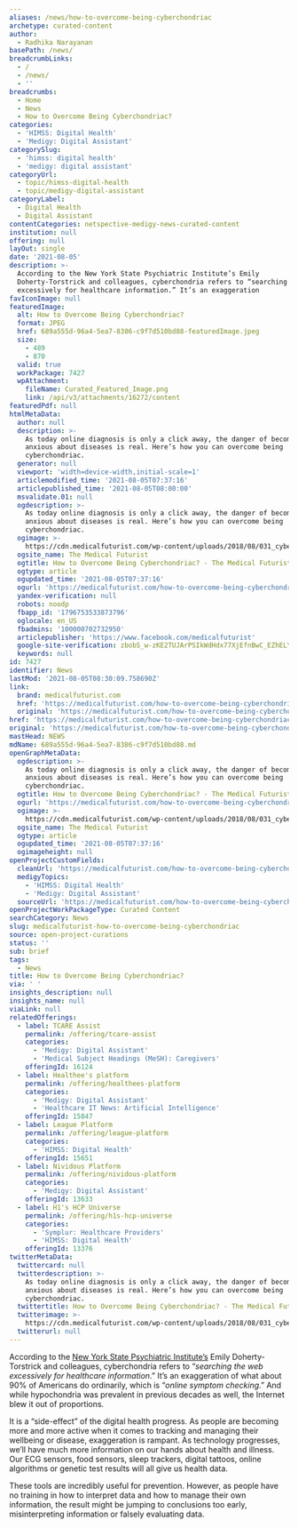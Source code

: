 ```yaml
---
aliases: /news/how-to-overcome-being-cyberchondriac
archetype: curated-content
author:
  - Radhika Narayanan
basePath: /news/
breadcrumbLinks:
  - /
  - /news/
  - ''
breadcrumbs:
  - Home
  - News
  - How to Overcome Being Cyberchondriac?
categories:
  - 'HIMSS: Digital Health'
  - 'Medigy: Digital Assistant'
categorySlug:
  - 'himss: digital health'
  - 'medigy: digital assistant'
categoryUrl:
  - topic/himss-digital-health
  - topic/medigy-digital-assistant
categoryLabel:
  - Digital Health
  - Digital Assistant
contentCategories: netspective-medigy-news-curated-content
institution: null
offering: null
layOut: single
date: '2021-08-05'
description: >-
  According to the New York State Psychiatric Institute’s Emily
  Doherty-Torstrick and colleagues, cyberchondria refers to “searching the web
  excessively for healthcare information.” It’s an exaggeration
favIconImage: null
featuredImage:
  alt: How to Overcome Being Cyberchondriac?
  format: JPEG
  href: 689a555d-96a4-5ea7-8386-c9f7d510bd88-featuredImage.jpeg
  size:
    - 489
    - 870
  valid: true
  workPackage: 7427
  wpAttachment:
    fileName: Curated_Featured_Image.png
    link: /api/v3/attachments/16272/content
featuredPdf: null
htmlMetaData:
  author: null
  description: >-
    As today online diagnosis is only a click away, the danger of becoming too
    anxious about diseases is real. Here’s how you can overcome being
    cyberchondriac.
  generator: null
  viewport: 'width=device-width,initial-scale=1'
  articlemodified_time: '2021-08-05T07:37:16'
  articlepublished_time: '2021-08-05T08:00:00'
  msvalidate.01: null
  ogdescription: >-
    As today online diagnosis is only a click away, the danger of becoming too
    anxious about diseases is real. Here’s how you can overcome being
    cyberchondriac.
  ogimage: >-
    https://cdn.medicalfuturist.com/wp-content/uploads/2018/08/031_cyberchondriacs.png
  ogsite_name: The Medical Futurist
  ogtitle: How to Overcome Being Cyberchondriac? - The Medical Futurist
  ogtype: article
  ogupdated_time: '2021-08-05T07:37:16'
  ogurl: 'https://medicalfuturist.com/how-to-overcome-being-cyberchondriac/'
  yandex-verification: null
  robots: noodp
  fbapp_id: '1796753533873796'
  oglocale: en_US
  fbadmins: '100000702732950'
  articlepublisher: 'https://www.facebook.com/medicalfuturist'
  google-site-verification: zbobS_w-zKE2TUJArPSIkWdHdx77XjEfnBwC_EZhELY
  keywords: null
id: 7427
identifier: News
lastMod: '2021-08-05T08:30:09.758690Z'
link:
  brand: medicalfuturist.com
  href: 'https://medicalfuturist.com/how-to-overcome-being-cyberchondriac/'
  original: 'https://medicalfuturist.com/how-to-overcome-being-cyberchondriac'
href: 'https://medicalfuturist.com/how-to-overcome-being-cyberchondriac/'
original: 'https://medicalfuturist.com/how-to-overcome-being-cyberchondriac'
mastHead: NEWS
mdName: 689a555d-96a4-5ea7-8386-c9f7d510bd88.md
openGraphMetaData:
  ogdescription: >-
    As today online diagnosis is only a click away, the danger of becoming too
    anxious about diseases is real. Here’s how you can overcome being
    cyberchondriac.
  ogtitle: How to Overcome Being Cyberchondriac? - The Medical Futurist
  ogurl: 'https://medicalfuturist.com/how-to-overcome-being-cyberchondriac/'
  ogimage: >-
    https://cdn.medicalfuturist.com/wp-content/uploads/2018/08/031_cyberchondriacs.png
  ogsite_name: The Medical Futurist
  ogtype: article
  ogupdated_time: '2021-08-05T07:37:16'
  ogimageheight: null
openProjectCustomFields:
  cleanUrl: 'https://medicalfuturist.com/how-to-overcome-being-cyberchondriac/'
  medigyTopics:
    - 'HIMSS: Digital Health'
    - 'Medigy: Digital Assistant'
  sourceUrl: 'https://medicalfuturist.com/how-to-overcome-being-cyberchondriac'
openProjectWorkPackageType: Curated Content
searchCategory: News
slug: medicalfuturist-how-to-overcome-being-cyberchondriac
source: open-project-curations
status: ''
sub: brief
tags:
  - News
title: How to Overcome Being Cyberchondriac?
via: ' '
insights_description: null
insights_name: null
viaLink: null
relatedOfferings:
  - label: TCARE Assist
    permalink: /offering/tcare-assist
    categories:
      - 'Medigy: Digital Assistant'
      - 'Medical Subject Headings (MeSH): Caregivers'
    offeringId: 16124
  - label: Healthee's platform
    permalink: /offering/healthees-platform
    categories:
      - 'Medigy: Digital Assistant'
      - 'Healthcare IT News: Artificial Intelligence'
    offeringId: 15847
  - label: League Platform
    permalink: /offering/league-platform
    categories:
      - 'HIMSS: Digital Health'
    offeringId: 15651
  - label: Nividous Platform
    permalink: /offering/nividous-platform
    categories:
      - 'Medigy: Digital Assistant'
    offeringId: 13633
  - label: H1's HCP Universe
    permalink: /offering/h1s-hcp-universe
    categories:
      - 'Symplur: Healthcare Providers'
      - 'HIMSS: Digital Health'
    offeringId: 13376
twitterMetaData:
  twittercard: null
  twitterdescription: >-
    As today online diagnosis is only a click away, the danger of becoming too
    anxious about diseases is real. Here’s how you can overcome being
    cyberchondriac.
  twittertitle: How to Overcome Being Cyberchondriac? - The Medical Futurist
  twitterimage: >-
    https://cdn.medicalfuturist.com/wp-content/uploads/2018/08/031_cyberchondriacs.png
  twitterurl: null
---
```

<p>According to the <a href="https://www.psychologytoday.com/us/blog/fulfillment-any-age/201609/5-ways-tell-if-you-have-cyberchondria">New York State Psychiatric Institute’s</a> Emily Doherty-Torstrick and colleagues, cyberchondria refers to “<i>searching the web excessively for healthcare information</i>.” It’s an exaggeration of what about 90% of Americans do ordinarily, which is “<i>online symptom checking</i>.” And while hypochondria was prevalent in previous decades as well, the Internet blew it out of proportions.</p><p>It is a “side-effect” of the digital health progress. As people are becoming more and more active when it comes to tracking and managing their wellbeing or disease, exaggeration is rampant. As technology progresses, we’ll have much more information on our hands about health and illness. Our ECG sensors, food sensors, sleep trackers, digital tattoos, online algorithms or genetic test results will all give us health data.</p><p>These tools are incredibly useful for prevention. However, as people have no training in how to interpret data and how to manage their own information, the result might be jumping to conclusions too early, misinterpreting information or falsely evaluating data.</p>